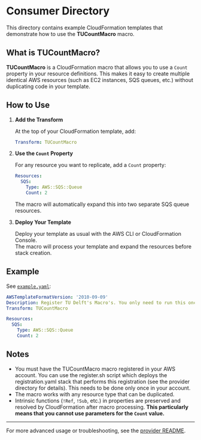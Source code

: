 # Consumer Directory

This directory contains example CloudFormation templates that demonstrate how to use the **TUCountMacro** macro.

## What is TUCountMacro?

**TUCountMacro** is a CloudFormation macro that allows you to use a `Count` property in your resource definitions. This makes it easy to create multiple identical AWS resources (such as EC2 instances, SQS queues, etc.) without duplicating code in your template.

## How to Use

1. **Add the Transform**

   At the top of your CloudFormation template, add:
   ```yaml
   Transform: TUCountMacro
   ```

2. **Use the `Count` Property**

   For any resource you want to replicate, add a `Count` property:
   ```yaml
   Resources:
     SQS:
       Type: AWS::SQS::Queue
       Count: 2
   ```

   The macro will automatically expand this into two separate SQS queue resources.

3. **Deploy Your Template**

   Deploy your template as usual with the AWS CLI or CloudFormation Console.  
   The macro will process your template and expand the resources before stack creation.

## Example

See [`example.yaml`](example.yaml):

```yaml
AWSTemplateFormatVersion: '2010-09-09'
Description: Register TU Delft's Macro's. You only need to run this once in your account.
Transform: TUCountMacro

Resources:
  SQS:
    Type: AWS::SQS::Queue
    Count: 2
```

## Notes

- You must have the TUCountMacro macro registered in your AWS account. You can use the register.sh script which deploys the registration.yaml stack that performs this registration (see the provider directory for details). This needs to be done only once in your account.
- The macro works with any resource type that can be duplicated.
-  Intrinsic functions (`!Ref`, `!Sub`, etc.) in properties are preserved and resolved by CloudFormation after macro processing. **This particularly means that you cannot use parameters for the `Count` value.**

---

For more advanced usage or troubleshooting, see the [provider README](../provider/README.md).